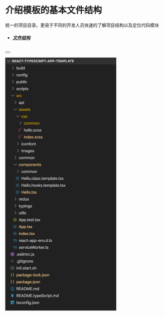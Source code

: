 # 介绍模板的基本文件结构
统一的项目目录，更易于不同的开发人员快速的了解项目结构以及定位代码模块

+ ##### [文件结构](file-structure.md)     
<button class="section" target="section2" show="查看文件结构" hide="隐藏文件结构"></button>
<!--sec data-title="模块2" data-id="section2" data-show=false ces-->
![](/assets/images/file-structure.png)
<!--endsec-->


